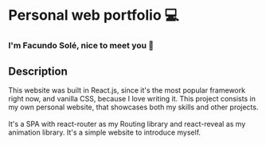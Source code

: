 # Personal web portfolio 💻
### I'm Facundo Solé, nice to meet you 👋

## Description

This website was built in React.js, since it's the most popular framework right now, and vanilla CSS, because I love writing it. This project consists in my
own personal website, that showcases both my skills and other projects.
<br/><br/>
It's a SPA with react-router as my Routing library and react-reveal as my animation library. It's a simple website to introduce myself.
